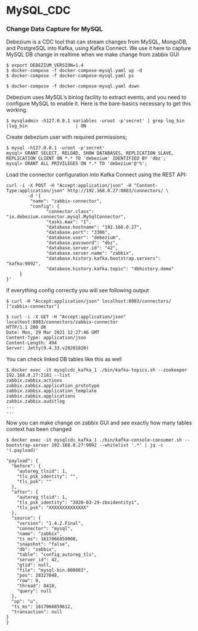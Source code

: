 # MySQL_CDC
### Change Data Capture for MySQL

Debezium is a CDC tool that can stream changes from MySQL, MongoDB, and PostgreSQL into Kafka, using Kafka Connect. We use it here to capture MySQL DB change in realtime when we make change from zabbix GUI

```
$ export DEBEZIUM_VERSION=1.4
$ docker-compose -f docker-compose-mysql.yaml up -d
$ docker-compose -f docker-compose-mysql.yaml ps

$ docker-compose -f docker-compose-mysql.yaml down
```

Debezium uses MySQL’s binlog facility to extract events, and you need to configure MySQL to enable it. Here is the bare-basics necessary to get this working.

```
$ mysqladmin -h127.0.0.1 variables -uroot -p'secret' | grep log_bin
|log_bin                  | ON
```

Create debezium user with required permissions;

```
$ mysql -h127.0.0.1 -uroot -p'secret'
mysql> GRANT SELECT, RELOAD, SHOW DATABASES, REPLICATION SLAVE, REPLICATION CLIENT ON *.* TO 'debezium' IDENTIFIED BY 'dbz';
mysql> GRANT ALL PRIVILEGES ON *.* TO 'debezium'@'%';
```

Load the connector configuration into Kafka Connect using the REST API:

```
curl -i -X POST -H "Accept:application/json" -H "Content-Type:application/json" http://192.168.0.27:8083/connectors/ \
        -d '{
         "name": "zabbix-connector",
         "config": {
               "connector.class": "io.debezium.connector.mysql.MySqlConnector",
               "tasks.max": "1",
               "database.hostname": "192.168.0.27",
               "database.port": "3306",
               "database.user": "debezium",
               "database.password": "dbz",
               "database.server.id": "42",
               "database.server.name": "zabbix",
               "database.history.kafka.bootstrap.servers": "kafka:9092",
               "database.history.kafka.topic": "dbhistory.demo"
     }
}'
```

If everything config correctly you will see following output

```
$ curl -H "Accept:application/json" localhost:8083/connectors/
["zabbix-connector"]

$ curl -i -X GET -H "Accept:application/json" localhost:8083/connectors/zabbix-connector
HTTP/1.1 200 OK
Date: Mon, 29 Mar 2021 12:27:46 GMT
Content-Type: application/json
Content-Length: 494
Server: Jetty(9.4.33.v20201020)
```

You can check linked DB tables like this as well

```
$ docker exec -it mysqlcdc_kafka_1 ./bin/kafka-topics.sh --zookeeper 192.168.0.27:2181 --list
zabbix.zabbix.actions
zabbix.zabbix.application_prototype
zabbix.zabbix.application_template
zabbix.zabbix.applications
zabbix.zabbix.auditlog
...
...
```

Now you can make change on zabbix GUI and see exactly how many tables context has been changed

```
$ docker exec -it mysqlcdc_kafka_1 ./bin/kafka-console-consumer.sh --bootstrap-server 192.168.0.27:9092 --whitelist '.*' | jq -c '(.payload)'

"payload": {
  "before": {
    "autoreg_tlsid": 1,
    "tls_psk_identity": "",
    "tls_psk": ""
  },
  "after": {
    "autoreg_tlsid": 1,
    "tls_psk_identity": "2020-03-29-zbxidentity1",
    "tls_psk": "XXXXXXXXXXXXXX"
  },
  "source": {
    "version": "1.4.2.Final",
    "connector": "mysql",
    "name": "zabbix",
    "ts_ms": 1617066859000,
    "snapshot": "false",
    "db": "zabbix",
    "table": "config_autoreg_tls",
    "server_id": 42,
    "gtid": null,
    "file": "mysql-bin.000003",
    "pos": 28327048,
    "row": 0,
    "thread": 8410,
    "query": null
  },
  "op": "u",
  "ts_ms": 1617066859612,
  "transaction": null
}
}
```

